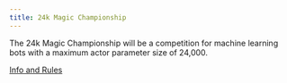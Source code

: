 ```yaml
---
title: 24k Magic Championship
---
```


The 24k Magic Championship will be a competition for machine learning bots with a maximum actor parameter size of 24,000.

[Info and Rules](https://docs.google.com/document/d/18KL4ZdvHbaO1QMvuBKB1JkgpmUVuPGJx-m_qjNGSSW0/)
